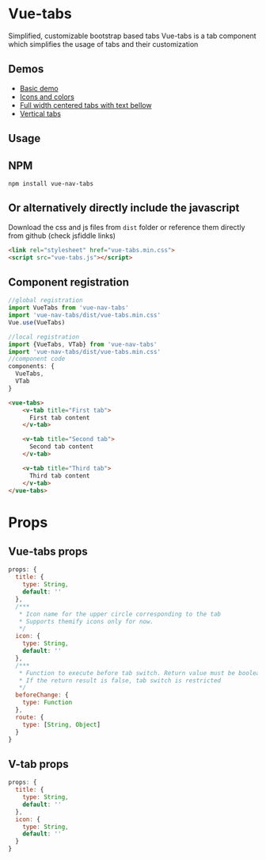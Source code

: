 # Vue-tabs
Simplified, customizable bootstrap based tabs
Vue-tabs is a tab component which simplifies the usage of tabs and their customization
## Demos
* [Basic demo](https://jsfiddle.net/CristiJ/b44cc4dq/22/)
* [Icons and colors](https://jsfiddle.net/CristiJ/b44cc4dq/26/)
* [Full width centered tabs with text bellow](https://jsfiddle.net/CristiJ/b44cc4dq/29/)
* [Vertical tabs](https://jsfiddle.net/CristiJ/b44cc4dq/32/)

## Usage
## NPM
`npm install vue-nav-tabs`

## Or alternatively directly include the javascript
Download the css and js files from `dist` folder or reference them directly from github (check jsfiddle links)
```html
<link rel="stylesheet" href="vue-tabs.min.css">
<script src="vue-tabs.js"></script>
```
## Component registration
```js
//global registration
import VueTabs from 'vue-nav-tabs'
import 'vue-nav-tabs/dist/vue-tabs.min.css'
Vue.use(VueTabs)

//local registration
import {VueTabs, VTab} from 'vue-nav-tabs'
import 'vue-nav-tabs/dist/vue-tabs.min.css'
//component code
components: {
  VueTabs,
  VTab
}
```
```html
<vue-tabs>
    <v-tab title="First tab">
      First tab content
    </v-tab>

    <v-tab title="Second tab">
      Second tab content
    </v-tab>

    <v-tab title="Third tab">
      Third tab content
    </v-tab>
</vue-tabs>
```

# Props

## Vue-tabs props
```js
props: {
  title: {
    type: String,
    default: ''
  },
  /***
   * Icon name for the upper circle corresponding to the tab
   * Supports themify icons only for now.
   */
  icon: {
    type: String,
    default: ''
  },
  /***
   * Function to execute before tab switch. Return value must be boolean
   * If the return result is false, tab switch is restricted
   */
  beforeChange: {
    type: Function
  },
  route: {
    type: [String, Object]
  }
}
```

## V-tab props

```js
props: {
  title: {
    type: String,
    default: ''
  },
  icon: {
    type: String,
    default: ''
  }
}
```
